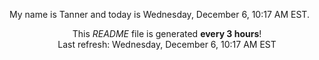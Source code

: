 My name is Tanner and today is Wednesday, December 6, 10:17 AM EST.

<p align="center">This <i>README</i> file is generated <b>every 3 hours</b>!</br>Last refresh: Wednesday, December 6, 10:17 AM EST<br /></p>
